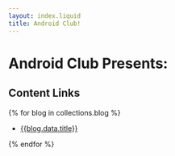 ```yaml
---
layout: index.liquid
title: Android Club!
---
```


# Android Club Presents:

## Content Links 

{% for blog in collections.blog %}

- [{{blog.data.title}}]({{blog.url}})

{% endfor %}
